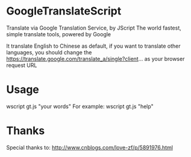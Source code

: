 # GoogleTranslateScript
Translate via Google Translation Service, by JScript
The world fastest, simple translate tools, powered by Google

It translate English to Chinese as default, if you want to translate other languages, you should change the https://translate.google.com/translate_a/single?client... as your browser request URL

Usage
======

wscript gt.js "your words"
For example:
  wscript gt.js "help"
  
Thanks
======

Special thanks to:
http://www.cnblogs.com/love-zf/p/5891976.html
